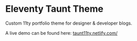 # Eleventy Taunt Theme

Custom 11ty portfolio theme for designer & developer blogs.

A live demo can be found here: <a href="https://taunt11ty.netlify.com/">taunt11ty.netlify.com/</a>
